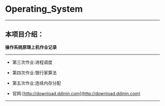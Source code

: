# Operating_System

---

## 本项目介绍：

**操作系统原理上机作业记录**

---

- 第三次作业:进程调度
- 第四次作业:银行家算法
- 第五次作业:连续内存分配


- 官网:[http://download.ddinin.com](http://download.ddinin.com)

---
